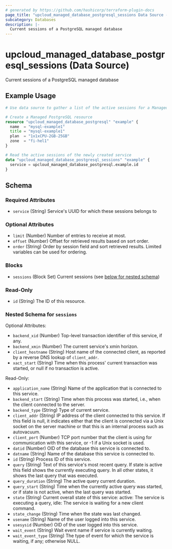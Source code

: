 ```yaml
---
# generated by https://github.com/hashicorp/terraform-plugin-docs
page_title: "upcloud_managed_database_postgresql_sessions Data Source - terraform-provider-upcloud"
subcategory: Databases
description: |-
  Current sessions of a PostgreSQL managed database
---
```


# upcloud_managed_database_postgresql_sessions (Data Source)

Current sessions of a PostgreSQL managed database

## Example Usage

```terraform
# Use data source to gather a list of the active sessions for a Managed PostgreSQL Database

# Create a Managed PostgreSQL resource
resource "upcloud_managed_database_postgresql" "example" {
  name  = "mysql-example1"
  title = "mysql-example1"
  plan  = "1x1xCPU-2GB-25GB"
  zone  = "fi-hel1"
}

# Read the active sessions of the newly created service
data "upcloud_managed_database_postgresql_sessions" "example" {
  service = upcloud_managed_database_postgresql.example.id
}
```

<!-- schema generated by tfplugindocs -->
## Schema

### Required Attributes

- `service` (String) Service's UUID for which these sessions belongs to

### Optional Attributes

- `limit` (Number) Number of entries to receive at most.
- `offset` (Number) Offset for retrieved results based on sort order.
- `order` (String) Order by session field and sort retrieved results. Limited variables can be used for ordering.

### Blocks

- `sessions` (Block Set) Current sessions (see [below for nested schema](#nestedblock--sessions))

### Read-Only

- `id` (String) The ID of this resource.

<a id="nestedblock--sessions"></a>
### Nested Schema for `sessions`

Optional Attributes:

- `backend_xid` (Number) Top-level transaction identifier of this service, if any.
- `backend_xmin` (Number) The current service's xmin horizon.
- `client_hostname` (String) Host name of the connected client, as reported by a reverse DNS lookup of `client_addr`.
- `xact_start` (String) Time when this process' current transaction was started, or null if no transaction is active.

Read-Only:

- `application_name` (String) Name of the application that is connected to this service.
- `backend_start` (String) Time when this process was started, i.e., when the client connected to the server.
- `backend_type` (String) Type of current service.
- `client_addr` (String) IP address of the client connected to this service. If this field is null, it indicates either that the client is connected via a Unix socket on the server machine or that this is an internal process such as autovacuum.
- `client_port` (Number) TCP port number that the client is using for communication with this service, or -1 if a Unix socket is used.
- `datid` (Number) OID of the database this service is connected to.
- `datname` (String) Name of the database this service is connected to.
- `id` (String) Process ID of this service.
- `query` (String) Text of this service's most recent query. If state is active this field shows the currently executing query. In all other states, it shows the last query that was executed.
- `query_duration` (String) The active query current duration.
- `query_start` (String) Time when the currently active query was started, or if state is not active, when the last query was started.
- `state` (String) Current overall state of this service: active: The service is executing a query, idle: The service is waiting for a new client command.
- `state_change` (String) Time when the state was last changed.
- `usename` (String) Name of the user logged into this service.
- `usesysid` (Number) OID of the user logged into this service.
- `wait_event` (String) Wait event name if service is currently waiting.
- `wait_event_type` (String) The type of event for which the service is waiting, if any; otherwise NULL.
